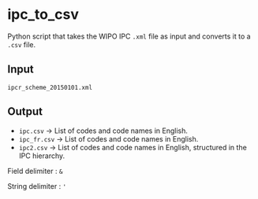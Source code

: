 # ipc_to_csv
Python script that takes the WIPO IPC `.xml` file as input and converts it to a `.csv` file.

## Input
`ipcr_scheme_20150101.xml`

## Output
* `ipc.csv` -> List of codes and code names in English.
* `ipc_fr.csv` -> List of codes and code names in English.
* `ipc2.csv` -> List of codes and code names in English, structured in the IPC hierarchy.

Field delimiter : `&`

String delimiter : `'`
